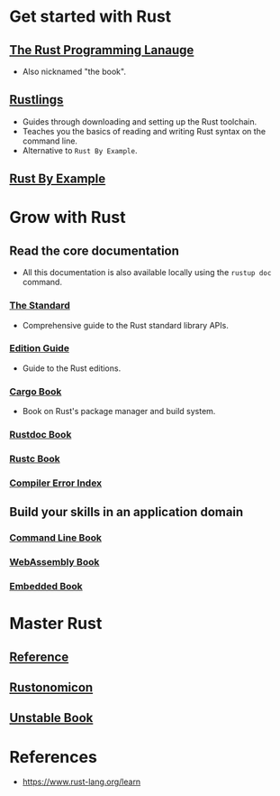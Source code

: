 # Get started with Rust
## [The Rust Programming Lanauge](https://doc.rust-lang.org/book/)
* Also nicknamed "the book".
## [Rustlings](https://github.com/rust-lang/rustlings/)
* Guides through downloading and setting up the Rust toolchain.
* Teaches you the basics of reading and writing Rust syntax on the command line.
* Alternative to `Rust By Example`.
## [Rust By Example](https://doc.rust-lang.org/stable/rust-by-example/)
# Grow with Rust
## Read the core documentation
* All this documentation is also available locally using the `rustup doc` command.
### [The Standard](https://doc.rust-lang.org/std/index.html)
* Comprehensive guide to the Rust standard library APIs.
### [Edition Guide](https://doc.rust-lang.org/edition-guide/index.html)
* Guide to the Rust editions.
### [Cargo Book](https://doc.rust-lang.org/cargo/index.html)
* Book on Rust's package manager and build system.
### [Rustdoc Book](https://doc.rust-lang.org/rustdoc/index.html)
### [Rustc Book](https://doc.rust-lang.org/rustc/index.html)
### [Compiler Error Index](https://doc.rust-lang.org/error-index.html)
## Build your skills in an application domain
### [Command Line Book](https://rust-lang-nursery.github.io/cli-wg/)
### [WebAssembly Book](https://rustwasm.github.io/docs/book/)
### [Embedded Book](https://rust-embedded.github.io/book/)
# Master Rust
## [Reference](https://doc.rust-lang.org/reference/index.html)
## [Rustonomicon](https://doc.rust-lang.org/nomicon/index.html)
## [Unstable Book](https://doc.rust-lang.org/unstable-book/index.html)
# References
* https://www.rust-lang.org/learn
